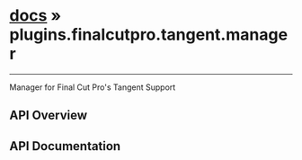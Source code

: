 # [docs](index.md) » plugins.finalcutpro.tangent.manager
---

Manager for Final Cut Pro's Tangent Support

## API Overview

## API Documentation

